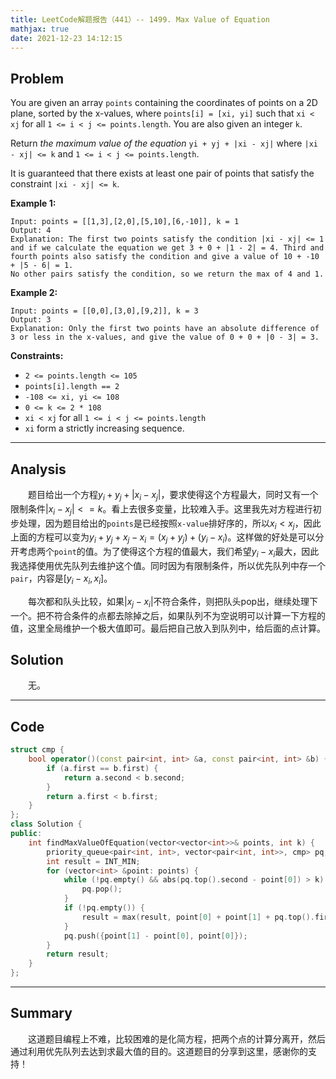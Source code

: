 ```yaml
---
title: LeetCode解题报告（441）-- 1499. Max Value of Equation
mathjax: true
date: 2021-12-23 14:12:15
---
```


## Problem

You are given an array `points` containing the coordinates of points on a 2D plane, sorted by the x-values, where `points[i] = [xi, yi]` such that `xi < xj` for all `1 <= i < j <= points.length`. You are also given an integer `k`.

Return *the maximum value of the equation* `yi + yj + |xi - xj|` where `|xi - xj| <= k` and `1 <= i < j <= points.length`.

It is guaranteed that there exists at least one pair of points that satisfy the constraint `|xi - xj| <= k`.

<!-- more -->

**Example 1:**

```
Input: points = [[1,3],[2,0],[5,10],[6,-10]], k = 1
Output: 4
Explanation: The first two points satisfy the condition |xi - xj| <= 1 and if we calculate the equation we get 3 + 0 + |1 - 2| = 4. Third and fourth points also satisfy the condition and give a value of 10 + -10 + |5 - 6| = 1.
No other pairs satisfy the condition, so we return the max of 4 and 1.
```

**Example 2:**

```
Input: points = [[0,0],[3,0],[9,2]], k = 3
Output: 3
Explanation: Only the first two points have an absolute difference of 3 or less in the x-values, and give the value of 0 + 0 + |0 - 3| = 3.
```

**Constraints:**

- `2 <= points.length <= 105`
- `points[i].length == 2`
- `-108 <= xi, yi <= 108`
- `0 <= k <= 2 * 108`
- `xi < xj` for all `1 <= i < j <= points.length`
- `xi` form a strictly increasing sequence.

------

## Analysis

&emsp;&emsp;题目给出一个方程$y_i + y_j + |x_i - x_j|$，要求使得这个方程最大，同时又有一个限制条件$|x_i - x_j| <= k$。看上去很多变量，比较难入手。这里我先对方程进行初步处理，因为题目给出的`points`是已经按照`x-value`排好序的，所以$x_i < x_j$，因此上面的方程可以变为$y_i + y_j + x_j - x_i = (x_j + y_j) + (y_i - x_i)$。这样做的好处是可以分开考虑两个`point`的值。为了使得这个方程的值最大，我们希望$y_i - x_i$最大，因此我选择使用优先队列去维护这个值。同时因为有限制条件，所以优先队列中存一个`pair`，内容是$[y_i - x_i, x_i]$。

&emsp;&emsp;每次都和队头比较，如果$|x_j - x_i|$不符合条件，则把队头pop出，继续处理下一个。把不符合条件的点都去除掉之后，如果队列不为空说明可以计算一下方程的值，这里全局维护一个极大值即可。最后把自己放入到队列中，给后面的点计算。

## Solution

&emsp;&emsp;无。

------

## Code

```c++
struct cmp {
    bool operator()(const pair<int, int> &a, const pair<int, int> &b) {
        if (a.first == b.first) {
            return a.second < b.second;
        }
        return a.first < b.first;
    }
};
class Solution {
public:
    int findMaxValueOfEquation(vector<vector<int>>& points, int k) {
        priority_queue<pair<int, int>, vector<pair<int, int>>, cmp> pq;
        int result = INT_MIN;
        for (vector<int> &point: points) {
            while (!pq.empty() && abs(pq.top().second - point[0]) > k) {
                pq.pop();
            }
            if (!pq.empty()) {
                result = max(result, point[0] + point[1] + pq.top().first);
            }
            pq.push({point[1] - point[0], point[0]});
        }
        return result;
    }
};
```

------

## Summary

&emsp;&emsp;这道题目编程上不难，比较困难的是化简方程，把两个点的计算分离开，然后通过利用优先队列去达到求最大值的目的。这道题目的分享到这里，感谢你的支持！
